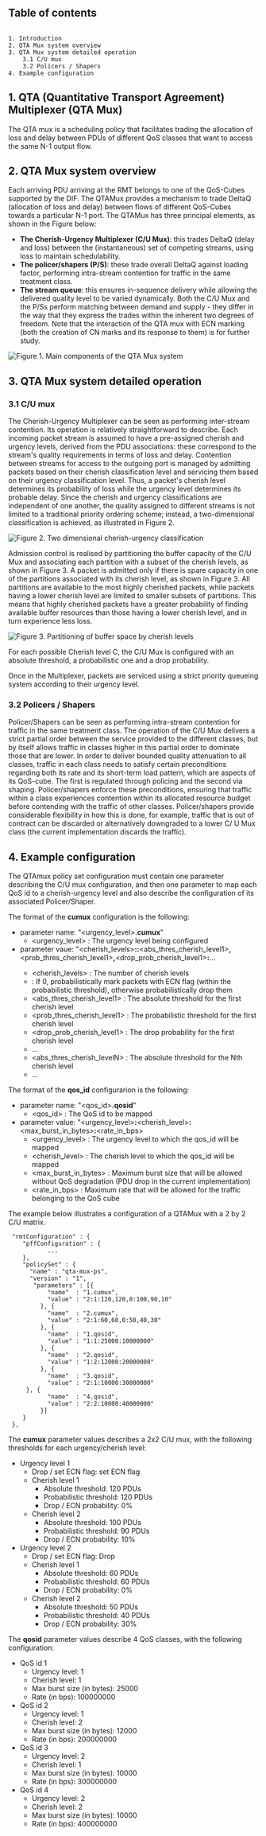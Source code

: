 ## Table of contents
````

1. Introduction
2. QTA Mux system overview
3. QTA Mux system detailed operation
    3.1 C/U mux
    3.2 Policers / Shapers
4. Example configuration
````

## 1. QTA (Quantitative Transport Agreement) Multiplexer (QTA Mux)

The QTA mux is a scheduling policy that facilitates trading 
the allocation of loss and delay between PDUs of different QoS 
classes that want to access the same N-1 output flow.

## 2. QTA Mux system overview

Each arriving PDU arriving at the RMT belongs to one of the QoS-Cubes supported
by the DIF. The QTAMux provides a mechanism to trade DeltaQ (allocation of 
loss and delay) between flows of different QoS-Cubes towards a particular N-1 port. The QTAMux
has three principal elements, as shown in the Figure below:

* **The Cherish-Urgency Multiplexer (C/U Mux)**: this trades DeltaQ (delay
and loss) between the (instantaneous) set of competing streams, using
loss to maintain schedulability.
* **The policer/shapers (P/S)**: these trade overall DeltaQ against loading
factor, performing intra-stream contention for traffic in the same
treatment class.
* **The stream queue**: this ensures in-sequence delivery while allowing the
delivered quality level to be varied dynamically.
Both the C/U Mux and the P/Ss perform matching between demand and
supply - they differ in the way that they express the trades within the
inherent two degrees of freedom. Note that the interaction of the QTA mux
with ECN marking (both the creation of CN marks and its response to them)
is for further study.

![Figure 1. Main components of the QTA Mux system](https://github.com/IRATI/stack/wiki/plugins-doc/qta-mux/qta_mux.png)

## 3. QTA Mux system detailed operation

### 3.1 C/U mux
The Cherish-Urgency Multiplexer can be seen as performing inter-stream
contention. Its operation is relatively straightforward to describe. Each
incoming packet stream is assumed to have a pre-assigned cherish and
urgency levels, derived from the PDU associations: these correspond to
the stream's quality requirements in terms of loss and delay. Contention
between streams for access to the outgoing port is managed by admitting
packets based on their cherish classification level and servicing them
based on their urgency classification level. Thus, a packet's cherish level
determines its probability of loss while the urgency level determines
its probable delay. Since the cherish and urgency classifications are
independent of one another, the quality assigned to different streams
is not limited to a traditional priority ordering scheme; instead, a
two-dimensional classification is achieved, as illustrated in Figure 2.

![Figure 2. Two dimensional cherish-urgency classification](https://github.com/IRATI/stack/wiki/plugins-doc/qta-mux/cumux1.png)

Admission control is realised by partitioning the buffer capacity of the C/U Mux and
associating each partition with a subset of the cherish levels, as shown in
Figure 3. A packet is admitted only if there is spare capacity in one of the partitions
associated with its cherish level, as shown in Figure 3. All partitions are
available to the most highly cherished packets, while packets having a lower
cherish level are limited to smaller subsets of partitions. This means that
highly cherished packets have a greater probability of finding available
buffer resources than those having a lower cherish level, and in turn
experience less loss.

![Figure 3. Partitioning of buffer space by cherish levels](https://github.com/IRATI/stack/wiki/plugins-doc/qta-mux/cumux2.png)

For each possible Cherish level C, the C/U Mux is configured with an absolute 
threshold, a probabilistic one and a drop probability. 

Once in the Multiplexer, packets are serviced using a strict priority
queueing system according to their urgency level.

### 3.2 Policers / Shapers
Policer/Shapers can be seen as performing intra-stream contention for
traffic in the same treatment class. The operation of the C/U Mux delivers
a strict partial order between the service provided to the different classes,
but by itself allows traffic in classes higher in this partial order to dominate
those that are lower. In order to deliver bounded quality attenuation
to all classes, traffic in each class needs to satisfy certain preconditions
regarding both its rate and its short-term load pattern, which are aspects
of its QoS-cube. The first is regulated through policing and the second via
shaping. Policer/shapers enforce these preconditions, ensuring that traffic
within a class experiences contention within its allocated resource budget
before contending with the traffic of other classes. Policer/shapers provide
considerable flexibility in how this is done, for example, traffic that is out
of contract can be discarded or alternatively downgraded to a lower C/
U Mux class (the current implementation discards the traffic).

## 4. Example configuration
The QTAmux policy set configuration
must contain one parameter describing the C/U mux configuration, and then one parameter to map each 
QoS id to a cherish-urgency level and also describe the configuration of its associated Policer/Shaper.

The format of the **cumux** configuration is the following:
* parameter name: "<urgency_level>.**cumux**"
   * <urgency_level> : The urgency level being configured
* parameter vaue: "<cherish_levels>**:**<drop>**:**<abs_thres_cherish_level1>**,**<prob_thres_cherish_level1>**,**<drop_prob_cherish_level1>**:**...
   * <cherish_levels> : The number of cherish levels
   * <drop> : If 0, probabilistically mark packets with ECN flag (within the probabilistic threshold), otherwise probabilistically drop them
   * <abs_thres_cherish_level1> : The absolute threshold for the first cherish level
   * <prob_thres_cherish_level1> : The probabilistic threshold for the first cherish level
   * <drop_prob_cherish_level1> : The drop probability for the first cherish level
   * ...
   * <abs_thres_cherish_levelN> : The absolute threshold for the Nth cherish level
   * ...

The format of the **qos_id** configurarion is the following:
* parameter name: "<qos_id>**.qosid**"
   * <qos_id> : The QoS id to be mapped
* parameter value: "<urgency_level>**:**<cherish_level>**:**<max_burst_in_bytes>**:**<rate_in_bps>
   * <urgency_level> : The urgency level to which the qos_id will be mapped
   * <cherish_level> : The cherish level to which the qos_id will be mapped
   * <max_burst_in_bytes> : Maximum burst size that will be allowed without QoS degradation (PDU drop in the current implementation)
   * <rate_in_bps> : Maximum rate that will be allowed for the traffic belonging to the QoS cube

The example below illustrates a configuration of a QTAMux with a 2 by 2 C/U matrix. 

     "rmtConfiguration" : {
        "pffConfiguration" : { 
               ...   
        },
        "policySet" : {
          "name" : "qta-mux-ps",
          "version" : "1",
           "parameters" : [{
               "name"  : "1.cumux",
               "value" : "2:1:120,120,0:100,90,10"
             }, {
               "name"  : "2.cumux",
               "value" : "2:1:60,60,0:50,40,30"
             }, {
               "name"  : "1.qosid",
               "value" : "1:1:25000:10000000"
             }, {
               "name"  : "2.qosid",
               "value" : "1:2:12000:20000000"
             }, {
               "name"  : "3.qosid",
               "value" : "2:1:10000:30000000"
	     }, {
               "name"  : "4.qosid",
               "value" : "2:2:10000:40000000"
             }]
        }
     },

The **cumux** parameter values describes a 2x2 C/U mux, with the following thresholds for each urgency/cherish level:
* Urgency level 1
   * Drop / set ECN flag: set ECN flag
   * Cherish level 1
      * Absolute threshold: 120 PDUs
      * Probabilistic threshold: 120 PDUs
      * Drop / ECN probability: 0%
   * Cherish level 2
      * Absolute threshold: 100 PDUs
      * Probabilistic threshold: 90 PDUs
      * Drop / ECN probability: 10%
* Urgency level 2
   * Drop / set ECN flag: Drop
   * Cherish level 1
      * Absolute threshold: 60 PDUs
      * Probabilistic threshold: 60 PDUs
      * Drop / ECN probability: 0%
   * Cherish level 2
      * Absolute threshold: 50 PDUs
      * Probabilistic threshold: 40 PDUs
      * Drop / ECN probability: 30%

The **qosid** parameter values describe 4 QoS classes, with the following configuration:
* QoS id 1
   * Urgency level: 1
   * Cherish level: 1
   * Max burst size (in bytes): 25000
   * Rate (in bps): 100000000
* QoS id 2
   * Urgency level: 1
   * Cherish level: 2
   * Max burst size (in bytes): 12000
   * Rate (in bps): 200000000
* QoS id 3
   * Urgency level: 2
   * Cherish level: 1
   * Max burst size (in bytes): 10000
   * Rate (in bps): 300000000
* QoS id 4
   * Urgency level: 2
   * Cherish level: 2
   * Max burst size (in bytes): 10000
   * Rate (in bps): 400000000  